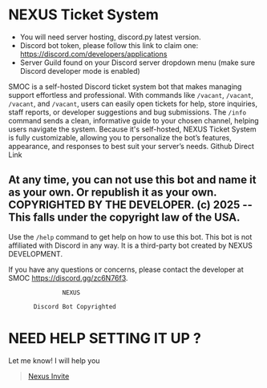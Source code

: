 # NEXUS Ticket System
- You will need server hosting, discord.py latest version.
- Discord bot token, please follow this link to claim one: https://discord.com/developers/applications
- Server Guild found on your Discord server dropdown menu (make sure Discord developer mode is enabled)


SMOC is a self-hosted Discord ticket system bot that makes managing support effortless and professional. With commands like ``/vacant``, ``/vacant``, ``/vacant``, and ``/vacant``, users can easily open tickets for help, store inquiries, staff reports, or developer suggestions and bug submissions. The ``/info`` command sends a clean, informative guide to your chosen channel, helping users navigate the system. Because it's self-hosted, NEXUS Ticket System is fully customizable, allowing you to personalize the bot’s features, appearance, and responses to best suit your server’s needs.
Github Direct Link

 ## At any time, you can not use this bot and name it as your own. Or republish it as your own. COPYRIGHTED BY THE DEVELOPER. (c) 2025 -- This falls under the copyright law of the USA.

 Use the ``/help`` command to get help on how to use this bot.
 This bot is not affiliated with Discord in any way. It is a third-party bot created by NEXUS DEVELOPMENT.

 If you have any questions or concerns, please contact the developer at SMOC https://discord.gg/zc6N76f3.


                                           
                   NEXUS                    
                                          
           Discord Bot Copyrighted         


# NEED HELP SETTING IT UP ?
Let me know! I will help you 
> [Nexus Invite](https://discord.gg/X7rbg58P5u)
